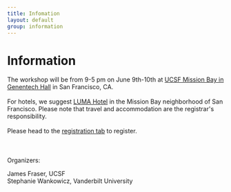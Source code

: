 ```yaml
---
title: Infomation
layout: default
group: information
---
```


# Information

The workshop will be from 9-5 pm on June 9th-10th at [UCSF Mission Bay in Genentech Hall](https://www.google.com/maps/place/Genentech+Hall/@37.7672993,-122.3950384,16z/data=!3m1!4b1!4m6!3m5!1s0x808f7fcf22c08705:0xeaa83e6b468eddf1!8m2!3d37.7672951!4d-122.3924635!16s%2Fg%2F1tdcglpz?entry=ttu&g_ep=EgoyMDI1MDEyMi4wIKXMDSoASAFQAw%3D%3D) in San Francisco, CA.
<br>
<br>
For hotels, we suggest [LUMA Hotel](https://www.lumahotels.com/san-francisco?utm_source=google-gbp&utm_medium=organic&utm_campaign=gbp) in the Mission Bay neighborhood of San Francisco. Please note that travel and accommodation are the registrar's responsibility. 
<br>
<br>
Please head to the [registration tab](/register) to register.
<br>
<br>
<br>
<br>
Organizers:


James Fraser, UCSF
<br>
Stephanie Wankowicz, Vanderbilt University 
